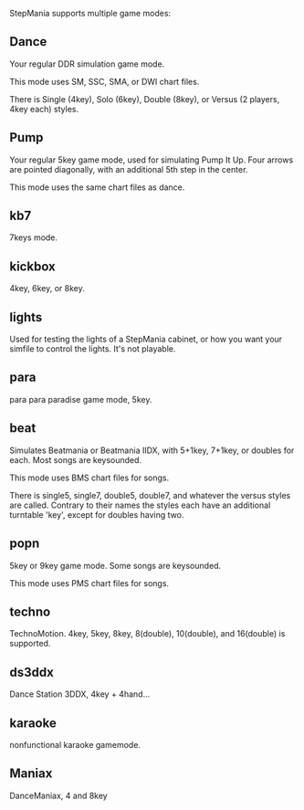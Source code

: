 StepMania supports multiple game modes:

## Dance
Your regular DDR simulation game mode.

This mode uses SM, SSC, SMA, or DWI chart files.

There is Single (4key), Solo (6key), Double (8key), or Versus (2 players, 4key each) styles.

## Pump
Your regular 5key game mode, used for simulating Pump It Up.
Four arrows are pointed diagonally, with an additional 5th step in the center.

This mode uses the same chart files as dance.

## kb7
7keys mode.

## kickbox
4key, 6key, or 8key.

## lights
Used for testing the lights of a StepMania cabinet, or how you want your simfile to control the lights. It's not playable.

## para
para para paradise game mode, 5key.

## beat
Simulates Beatmania or Beatmania IIDX, with 5+1key, 7+1key, or doubles for each. Most songs are keysounded.

This mode uses BMS chart files for songs.

There is single5, single7, double5, double7, and whatever the versus styles are called. Contrary to their names the styles each have an additional turntable 'key', except for doubles having two.

## popn
5key or 9key game mode. Some songs are keysounded.

This mode uses PMS chart files for songs.

## techno
TechnoMotion. 4key, 5key, 8key, 8(double), 10(double), and 16(double) is supported.

## ds3ddx
Dance Station 3DDX, 4key + 4hand...

## karaoke
nonfunctional karaoke gamemode.

## Maniax
DanceManiax, 4 and 8key